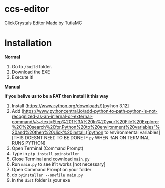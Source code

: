 # ccs-editor
ClickCrystals Editor Made by TutlaMC

# Installation 

**Normal**
1. Go to `/build` folder.
2. Download the EXE
3. Execute it!

**Manual**

__If you belive us to be a **RAT** then install it this way__

1. Install (https://www.python.org/downloads/)[python 3.12]
2. Add (https://www.pythoncentral.io/add-python-to-path-python-is-not-recognized-as-an-internal-or-external-command/#:~:text=Step%201%3A%20In%20your%20File%20Explorer%2C%20search%20for,Python%20to%20environment%20variables”%20and%20then%20click%20install.)[python to environmental variables] [THIS DOESNT NEED TO BE DONE IF `py` WHEN RAN ON TERMINAL RUNS PYTHON]
3. Open Terminal (Command Prompt)
4. Type in `pip install pyinstaller`
5. Close Terminal and download `main.py`
6. Run `main.py` to see if it works [not necessary]
7. Open Command Prompt on your folder
8. do `pyinstaller --onefile main.py`
9. In the `dist` folder is your exe
